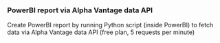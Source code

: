 ### PowerBI report via Alpha Vantage data API

Create PowerBI report by running Python script (inside PowerBI) to fetch data via
Alpha Vantage data API (free plan, 5 requests per minute)
